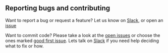 ## Reporting bugs and contributing 

Want to report a bug or request a feature? Let us know on  [Slack](https://join.slack.com/t/zinggai/shared_invite/zt-w7zlcnol-vEuqU9m~Q56kLLUVxRgpOA), or open an [issue](https://github.com/zinggAI/zingg/issues/new/choose)

Want to commit code? Please take a look at the [open issues](https://github.com/zinggAI/zingg/issues) or choose the ones marked [good first issue](https://github.com/zinggAI/zingg/issues?q=is%3Aissue+is%3Aopen+label%3A%22good+first+issue%22+). Lets talk on  [Slack](https://join.slack.com/t/zinggai/shared_invite/zt-w7zlcnol-vEuqU9m~Q56kLLUVxRgpOA) if you need help deciding what to fix or how. 
